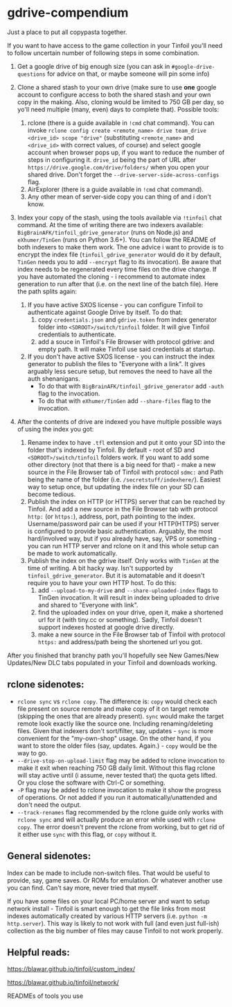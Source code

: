 # gdrive-compendium
Just a place to put all copypasta together.

If you want to have access to the game collection in your Tinfoil you'll need to follow uncertain number of following steps in some combination.

1. Get a google drive of big enough size (you can ask in `#google-drive-questions` for advice on that, or maybe someone will pin some info)

1. Clone a shared stash to your own drive (make sure to use **one** google account to configure access to both the shared stash and your own copy in the making. Also, cloning would be limited to 750 GB per day, so yo'll need multiple (many, even) days to complete that). Possible tools:
   1. rclone (there is a guide available in `!cmd` chat command). You can invoke `rclone config create <remote_name> drive team_drive <drive_id> scope "drive"` (substituting `<remote_name>` and `<drive_id>` with correct values, of course) and select google account when browser pops up, if you want to reduce the number of steps in configuring it. `drive_id` being the part of URL after `https://drive.google.com/drive/folders/` when you open your shared drive. Don't forget the `--drive-server-side-across-configs` flag.
   1. AirExplorer (there is a guide available in `!cmd` chat command).
   1. Any other mean of server-side copy you can thing of and i don't know.

1. Index your copy of the stash, using the tools available via `!tinfoil` chat command. At the time of writing there are two indexers available: `BigBrainAFK/tinfoil_gdrive_generator` (runs on Node.js) and `eXhumer/TinGen` (runs on Python 3.6+). You can follow the README of both indexers to make them work. The one advice i want to provide is to encrypt the index file (`tinfoil_gdrive_generator` would do it by default, `TinGen` needs you to add `--encrypt` flag to its invocation). Be aware that index needs to be regenerated every time files on the drive change. If you have automated the cloning - i recommend to automate index generation to run after that (i.e. on the next line of the batch file). Here the path splits again:
   1. If you have active SXOS license - you can configure Tinfoil to authenticate against Google Drive by itself. To do that:
      1. copy `credentials.json` and `gdrive.token` from index generator folder into `<SDROOT>/switch/tinfoil` folder. It will give Tinfoil credentials to authenticate.
      1. add a souce in Tinfoil's File Browser with protocol gdrive: and empty path. It will make Tinfoil use said credentials at startup.
   1. If you don't have active SXOS license - you can instruct the index generator to publish the files to "Everyone with a link". It gives arguably less secure setup, but removes the need to have all the auth shenanigans. 
      * To do that with `BigBrainAFK/tinfoil_gdrive_generator` add `-auth` flag to the invocation. 
      * To do that with `eXhumer/TinGen` add `--share-files` flag to the invocation.

1. After the contents of drive are indexed you have multiple possible ways of using the index you got:
   1. Rename index to have `.tfl` extension and put it onto your SD into the folder that's indexed by Tinfoil. By default - root of SD and `<SDROOT>/switch/tinfoil` folders work. If you want to add some other directory (not that there is a big need for that) - make a new source in the File Browser tab of Tinfoil with protocol `sdmc:` and Path being the name of the folder (i.e. `/secretstuff/indexhere/`). Easiest way to setup once, but updating the index file on your SD can become tedious.
   1. Publish the index on HTTP (or HTTPS) server that can be reached by Tinfoil. And add a new source in the File Browser tab with protocol `http:` (or `https:`), address, port, path pointing to the index. Username/password pair can be used if your HTTP(HTTPS) server is configured to provide basic authentication. Arguably, the most hard/involved way, but if you already have, say, VPS or something - you can run HTTP server and rclone on it and this whole setup can be made to work automatically.
   1. Publish the index on the gdrive itself. Only works with `TinGen` at the time of writing. A bit hacky way. Isn't supported by `tinfoil_gdrive_generator`. But it is automatable and it doesn't require you to have your own HTTP host. To do this:
      1. add `--upload-to-my-drive` and `--share-uploaded-index` flags to TinGen invocation. It will result in index being uploaded to drive and shared to "Everyone with link".
      1. find the uploaded index on your drive, open it, make a shortened url for it (with tiny.cc or something). Sadly, Tinfoil doesn't support indexes hosted at google drive directly.
      1. make a new source in the File Browser tab of Tinfoil with protocol `https:` and address/path being the shortened url you got.


After you finished that branchy path you'll hopefully see New Games/New Updates/New DLC tabs populated in your Tinfoil and downloads working.

## **rclone** sidenotes:
* `rclone sync` vs `rclone copy`. The difference is: `copy` would check each file present on source remote and make copy of it on target remote (skipping the ones that are already present). `sync` would make the target remote look exactly like the source one. Including renaming/deleting files. Given that indexers don't sort/filter, say, updates - `sync` is more convenient for the "my-own-shop" usage. On the other hand, if you want to store the older files (say, updates. Again.) - `copy` would be the way to go.
* `--drive-stop-on-upload-limit` flag may be added to rclone invocation to make it exit when reaching 750 GB daily limit. Without this flag rclone will stay active until (i assume, never tested that) the quota gets lifted. Or you close the software with Ctrl-C or something.
* `-P` flag may be added to rclone invocation to make it show the progress of operations. Or not added if you run it automatically/unattended and don't need the output.
* `--track-renames` flag recommended by the rclone guide only works with `rclone sync` and will actually produce an error while used with `rclone copy`. The error doesn't prevent the rclone from working, but to get rid of it either use `sync` with this flag, or `copy` without it. 

## General sidenotes:

Index can be made to include non-switch files. That would be useful to provide, say, game saves. Or ROMs for emulation. Or whatever another use you can find. Can't say more, never tried that myself.

If you have some files on your local PC/home server and want to setup network install - Tinfoil is smart enough to get the file links from most indexes automatically created by various HTTP servers (i.e. `python -m http.server`). This way is likely to not work with full (and even just full-ish) collection as the big number of files may cause Tinfoil to not work properly.


## Helpful reads:

https://blawar.github.io/tinfoil/custom_index/

https://blawar.github.io/tinfoil/network/

READMEs of tools you use
